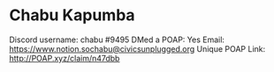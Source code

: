 # Chabu Kapumba

Discord username: chabu #9495
DMed a POAP: Yes
Email: https://www.notion.sochabu@civicsunplugged.org
Unique POAP Link: http://POAP.xyz/claim/n47dbb